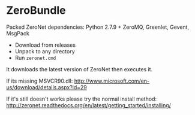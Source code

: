 # ZeroBundle

Packed ZeroNet dependencies: Python 2.7.9 + ZeroMQ, Greenlet, Gevent, MsgPack

 - Download from releases
 - Unpack to any directory
 - Run `zeronet.cmd`

It downloads the latest version of ZeroNet then executes it.

If its missing MSVCR90.dll: http://www.microsoft.com/en-us/download/details.aspx?id=29

If it's still doesn't works please try the normal install method: http://zeronet.readthedocs.org/en/latest/getting_started/installing/
